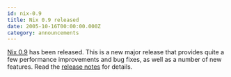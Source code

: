 ```yaml
---
id: nix-0.9
title: Nix 0.9 released 
date: 2005-10-16T00:00:00.000Z
category: announcements
---
```

[Nix 0.9](https://web.archive.org/web/20140913053124/https://releases.nixos.org/nix/nix-0.9/) has been released. This is a new major release that provides quite a few performance improvements and bug fixes, as well as a number of new features. Read the [release notes](https://web.archive.org/web/20140913061858/https://releases.nixos.org/nix/nix-0.9/release-notes/) for details.
